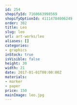 ```yaml
---
id: 254
shopifyId: 7160663998569
shopifyOptionId: 41114784006249
order: 302
title: Leo
slug: leo
url: art-works/leo
aliases: []
categories:
- graphics
inStock: true
isVisible: false
height: 30
width: 21
date: 2017-01-01T00:00:00Z
materials:
- marker
- paper
price: 150
mainImage: leo.jpg
---
```

